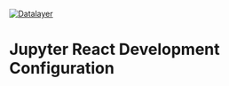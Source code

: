 [![Datalayer](https://assets.datalayer.design/datalayer-25.svg)](https://datalayer.io)

# Jupyter React Development Configuration
